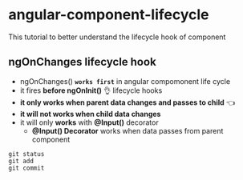 # angular-component-lifecycle
This tutorial to better understand the lifecycle hook of component

## ngOnChanges lifecycle hook 	
- ngOnChanges() **`works first`** in angular compomonent life cycle
- it fires **before ngOnInit()** :ok_hand:	 lifecycle hooks
- **it only works when parent data changes and passes to child** :point_left:		
- **it will not works when child data changes**
- it will only **works** with **@Input()** decorator
  - **@Input() Decorator** works when data passes from parent component


```
git status
git add
git commit
```

